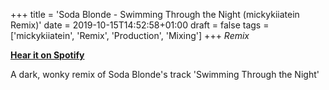+++
title = 'Soda Blonde - Swimming Through the Night (mickykiiatein Remix)'
date = 2019-10-15T14:52:58+01:00
draft = false
tags = ['mickykiiatein', 'Remix', 'Production', 'Mixing']
+++
_Remix_

[**Hear it on Spotify**](https://open.spotify.com/track/2eX30Z48c4JwUaNGwuzX85?si=adfd1187b1fc4bfa)


A dark, wonky remix of Soda Blonde's track 'Swimming Through the Night'